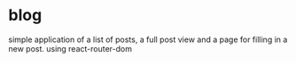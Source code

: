 # blog
simple application of a list of posts, a full post view and a page for filling in a new post. using react-router-dom
